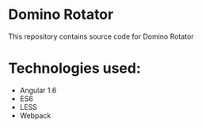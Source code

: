 # Domino Rotator
This repository contains source code for Domino Rotator

# Technologies used:
* Angular 1.6
* ES6
* LESS
* Webpack
